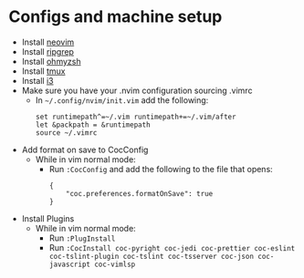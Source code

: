 # Configs and machine setup

- Install [neovim](https://github.com/neovim/neovim/wiki/Installing-Neovim/921fe8c40c34dd1f3fb35d5b48c484db1b8ae94b)
- Install [ripgrep](https://github.com/BurntSushi/ripgrep)
- Install [ohmyzsh](https://github.com/ohmyzsh/ohmyzsh/wiki)
- Install [tmux](https://github.com/tmux/tmux/wiki/Installing#installing-tmux)
- Install [i3](https://i3wm.org/docs/repositories.html)
- Make sure you have your .nvim configuration sourcing .vimrc
  - In `~/.config/nvim/init.vim` add the following:
    ```
    set runtimepath^=~/.vim runtimepath+=~/.vim/after
    let &packpath = &runtimepath
    source ~/.vimrc
    ```
- Add format on save to CocConfig
  - While in vim normal mode:
    - Run `:CocConfig` and add the following to the file that opens:
      ```
      {
          "coc.preferences.formatOnSave": true
      }
      ```
- Install Plugins
  - While in vim normal mode:
    - Run `:PlugInstall`
    - Run `:CocInstall coc-pyright coc-jedi coc-prettier coc-eslint coc-tslint-plugin coc-tslint coc-tsserver coc-json coc-javascript coc-vimlsp`
